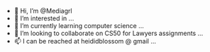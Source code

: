 - 👋 Hi, I’m @Mediagrl
- 👀 I’m interested in ...
- 🌱 I’m currently learning computer science ...
- 💞️ I’m looking to collaborate on CS50 for Lawyers assignments ...
- 📫 I can be reached at heididblossom @ gmail ...

<!---
Mediagrl/Mediagrl is a ✨ special ✨ repository because its `README.md` (this file) appears on your GitHub profile.
You can click the Preview link to take a look at your changes.
--->
